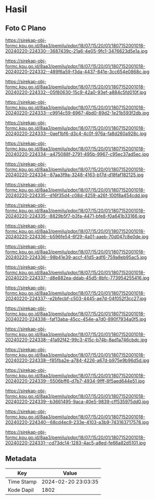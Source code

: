 # Hasil

## Foto C Plano

https://sirekap-obj-formc.kpu.go.id/8aa3/pemilu/pdpr/18/07/15/20/01/1807152001018-20240220-224330--3687439c-21a6-4e05-9fc1-3476623d5e1a.jpg

https://sirekap-obj-formc.kpu.go.id/8aa3/pemilu/pdpr/18/07/15/20/01/1807152001018-20240220-224332--489f6a59-f3da-4437-841e-3cc654e0868c.jpg

https://sirekap-obj-formc.kpu.go.id/8aa3/pemilu/pdpr/18/07/15/20/01/1807152001018-20240220-224332--05f80630-15c9-42a0-93ef-a884c5fd010f.jpg

https://sirekap-obj-formc.kpu.go.id/8aa3/pemilu/pdpr/18/07/15/20/01/1807152001018-20240220-224333--c9914c59-6967-4bd0-89d2-1e21b593f2db.jpg

https://sirekap-obj-formc.kpu.go.id/8aa3/pemilu/pdpr/18/07/15/20/01/1807152001018-20240220-224333--0aef1bf6-d3c4-4c0f-976a-fa8d260a928c.jpg

https://sirekap-obj-formc.kpu.go.id/8aa3/pemilu/pdpr/18/07/15/20/01/1807152001018-20240220-224334--a475088f-2791-495b-9967-c95ec37ad5ec.jpg

https://sirekap-obj-formc.kpu.go.id/8aa3/pemilu/pdpr/18/07/15/20/01/1807152001018-20240220-224334--87aa3f9a-3248-4163-b17d-d18faf182125.jpg

https://sirekap-obj-formc.kpu.go.id/8aa3/pemilu/pdpr/18/07/15/20/01/1807152001018-20240220-224335--d16f35d4-c08d-4259-a26f-100f8a454cdd.jpg

https://sirekap-obj-formc.kpu.go.id/8aa3/pemilu/pdpr/18/07/15/20/01/1807152001018-20240220-224335--8829b5f7-b3fa-4471-bfe8-f0a641b33166.jpg

https://sirekap-obj-formc.kpu.go.id/8aa3/pemilu/pdpr/18/07/15/20/01/1807152001018-20240220-224336--b596fe54-6f29-4a01-aaeb-70d047c8e0de.jpg

https://sirekap-obj-formc.kpu.go.id/8aa3/pemilu/pdpr/18/07/15/20/01/1807152001018-20240220-224336--98b41e39-accf-41d5-adf6-759a8eb95ac5.jpg

https://sirekap-obj-formc.kpu.go.id/8aa3/pemilu/pdpr/18/07/15/20/01/1807152001018-20240220-224337--d8e882ea-ddab-45d5-8bfc-773954255416.jpg

https://sirekap-obj-formc.kpu.go.id/8aa3/pemilu/pdpr/18/07/15/20/01/1807152001018-20240220-224337--e2bfecbf-c503-4445-ae7d-04f052f3cc27.jpg

https://sirekap-obj-formc.kpu.go.id/8aa3/pemilu/pdpr/18/07/15/20/01/1807152001018-20240220-224338--faf13aba-45cc-454e-a7d0-890f7934a0f5.jpg

https://sirekap-obj-formc.kpu.go.id/8aa3/pemilu/pdpr/18/07/15/20/01/1807152001018-20240220-224338--41a92f42-99c3-415c-b74b-8ad1a746cbdc.jpg

https://sirekap-obj-formc.kpu.go.id/8aa3/pemilu/pdpr/18/07/15/20/01/1807152001018-20240220-224338--f85fba2e-a784-4226-a67d-b975e9b96d5d.jpg

https://sirekap-obj-formc.kpu.go.id/8aa3/pemilu/pdpr/18/07/15/20/01/1807152001018-20240220-224339--5506bff6-d7b7-4934-9fff-8f5aed644e51.jpg

https://sirekap-obj-formc.kpu.go.id/8aa3/pemilu/pdpr/18/07/15/20/01/1807152001018-20240220-224339--b3661495-9aca-40e5-9839-cff535975dd0.jpg

https://sirekap-obj-formc.kpu.go.id/8aa3/pemilu/pdpr/18/07/15/20/01/1807152001018-20240220-224340--68cd4ec9-233e-4103-a3b9-743163717578.jpg

https://sirekap-obj-formc.kpu.go.id/8aa3/pemilu/pdpr/18/07/15/20/01/1807152001018-20240220-224331--cd73dc14-1283-4ac5-a8ed-fe66a82d5101.jpg


## Metadata

| Key        | Value               |
| ---------- | ------------------- |
| Time Stamp | 2024-02-20 23:03:35 |
| Kode Dapil | 1802                |




